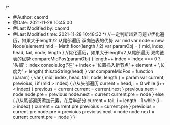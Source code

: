 /*
 * @Author: caomd 
 * @Date: 2021-11-28 10:45:00 
 * @Last Modified by: caomd
 * @Last Modified time: 2021-11-28 10:48:32
 */
//一定判断越界问题
//优化遍历，如果大于length/2 从尾部遍历 双向链表的优势
     var mid
            var node = new Node(element)
            mid = Math.floor(length / 2)
            var paramObj = {
                mid,
                index,
                head,
                tail,
                node,
                length
            }
            //优化遍历，如果大于length/2 从尾部遍历 双向链表的优势
            compareMidPos(paramObj)
        }
        length++
        index = index === 0 ? '头部' : index
        console.log('在' + index + '位置插入新节点' + element + ',长度为' + length)
        this.toString(head)
    }
    var compareMidPos = function (param) {
        var { mid,
            index,
            head,
            tail,
            node,
            length } = param
        var current, previoius, i
        if (mid > index) { //从头部遍历
            current = head, i = 0
            while (i++ < index) {
                previous = current
                current = current.next
            }
            previous.next = node
            node.pre = previous
            node.next = current
            current.pre = node
        } else {
            //从尾部遍历添加元素，在后半部分
            current = tail, i = length - 1
            while (i-- > index) {
                current = current.pre
                previoius = current.pre
            }
            previoius = current.pre
            node.pre = previoius
            previoius.next = node
            node.next = current
            current.pre = node
        }
    }